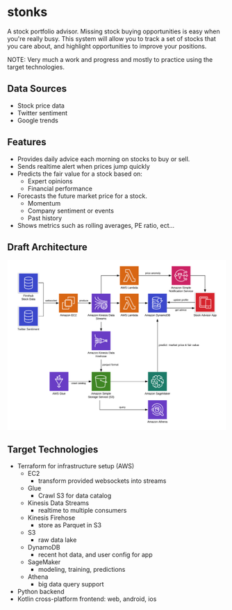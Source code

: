 # stonks 
A stock portfolio advisor. Missing stock buying opportunities is easy when you're really busy. This system will allow you to track a set of stocks that you care about, and highlight opportunities to improve your positions.

NOTE: Very much a work and progress and mostly to practice using the target technologies.

## Data Sources
* Stock price data
* Twitter sentiment
* Google trends

## Features
* Provides daily advice each morning on stocks to buy or sell.
* Sends realtime alert when prices jump quickly
* Predicts the fair value for a stock based on:
    * Expert opinions
    * Financial performance 
* Forecasts the future market price for a stock.
    * Momentum
    * Company sentiment or events
    * Past history
* Shows metrics such as rolling averages, PE ratio, ect...

## Draft Architecture
![High Level](docs//stonks-high-level-architecture.png?raw=true "High Level Architecture")

## Target Technologies
* Terraform for infrastructure setup (AWS)
    * EC2
        * transform provided websockets into streams
    * Glue 
        * Crawl S3 for data catalog
    * Kinesis Data Streams
        * realtime to multiple consumers
    * Kinesis Firehose
        * store as Parquet in S3
    * S3
        * raw data lake
    * DynamoDB
        * recent hot data, and user config for app
    * SageMaker
        * modeling, training, predictions
    * Athena 
        * big data query support 
* Python backend
* Kotlin cross-platform frontend: web, android, ios
